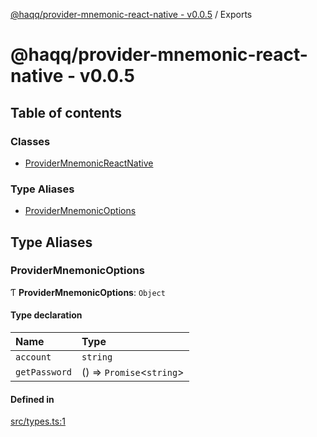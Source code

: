 [@haqq/provider-mnemonic-react-native - v0.0.5](README.md) / Exports

# @haqq/provider-mnemonic-react-native - v0.0.5

## Table of contents

### Classes

- [ProviderMnemonicReactNative](classes/ProviderMnemonicReactNative.md)

### Type Aliases

- [ProviderMnemonicOptions](modules.md#providermnemonicoptions)

## Type Aliases

### ProviderMnemonicOptions

Ƭ **ProviderMnemonicOptions**: `Object`

#### Type declaration

| Name | Type |
| :------ | :------ |
| `account` | `string` |
| `getPassword` | () => `Promise`<`string`\> |

#### Defined in

[src/types.ts:1](https://github.com/haqq-network/haqq-wallet-provider-mnemonic-react-native/blob/aa1044b/src/types.ts#L1)
